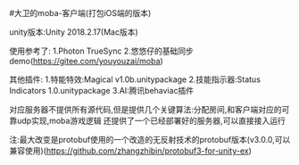 #大卫的moba-客户端(打包iOS端的版本)

unity版本:Unity 2018.2.17(Mac版本)

使用参考了:
1.Photon TrueSync
2.悠悠仔的基础同步demo(https://gitee.com/youyouzai/moba)

其他插件:
1.特能特效:Magical v1.0b.unitypackage
2.技能指示器:Status Indicators 1.0.unitypackage
3.AI:腾讯behaviac插件

对应服务器不提供所有源代码,但是提供几个关键算法:分配房间,和客户端对应的可靠udp实现,moba游戏逻辑
还提供了一个已经部署好的服务器,可以直接接入运行

注:最大改变是protobuf使用的一个改造的无反射技术的protobuf版本(v3.0.0,可以兼容使用)(https://github.com/zhangzhibin/protobuf3-for-unity-ex)
